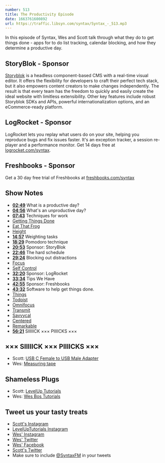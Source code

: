 ```yaml
---
number: 513
title: The Productivity Episode
date: 1663761600892
url: https://traffic.libsyn.com/syntax/Syntax_-_513.mp3
---
```


In this episode of Syntax, Wes and Scott talk through what they do to get things done - apps for to do list tracking, calendar blocking, and how they determine a productive day.

## StoryBlok  - Sponsor

[Storyblok](https://www.storyblok.com/?utm_source=syntaxfm&utm_medium=sponsor&utm_campaign=AWA_SPON_SFM_TRA&utm_content=syntaxfm-podcast) is a headless component-based CMS with a real-time visual editor. It offers the flexibility for developers to craft their perfect tech stack, but it also empowers content creators to make changes independently. The result is that every team has the freedom to quickly and easily create the ideal website with limitless extensibility. Other key features include robust Storyblok SDKs and APIs, powerful internationalization options, and an eCommerce-ready platform.

## LogRocket - Sponsor

LogRocket lets you replay what users do on your site, helping you reproduce bugs and fix issues faster. It's an exception tracker, a session re-player and a performance monitor. Get 14 days free at [logrocket.com/syntax](https://logrocket.com/syntax).

## Freshbooks - Sponsor

Get a 30 day free trial of Freshbooks at [freshbooks.com/syntax](https://freshbooks.com/syntax)

## Show Notes

* **[02:49](#t=02:49)** What is a productive day?
* **[04:56](#t=04:56)** What's an unproductive day?
* **[07:43](#t=07:43)** Techniques for work
* [Getting Things Done](https://gettingthingsdone.com)
* [Eat That Frog](https://www.amazon.com/Eat-That-Frog-Great-Procrastinating/dp/162656941X/ref=sr_1_1?crid=2RQ9XLRVKN1VP&keywords=eat+that+frog&qid=1663371437&sprefix=eat+that+frog%2Caps%2C109&sr=8-1)
* [Height](https://height.app)
* **[14:57](#t=14:57)** Weighting tasks
* **[18:29](#t=18:29)** Pomodoro technique
* **[20:53](#t=20:53)** Sponsor: StoryBlok
* **[22:46](#t=22:46)** The hard schedule
* **[29:24](#t=29:24)** Blocking out distractions
* [Focus](https://meaningful-things.com/focus)
* [Self Control](https://selfcontrolapp.com)
* **[32:20](#t=32:20)** Sponsor: LogRocket
* **[33:34](#t=33:34)** Tips We Have
* **[42:55](#t=42:55)** Sponsor: Freshbooks
* **[43:32](#t=43:32)** Software to help get things done.
* [Things](https://culturedcode.com/things/)
* [Todoist](https://todoist.com)
* [Omnifocus](https://www.omnigroup.com/omnifocus)
* [Transmit](https://panic.com/transmit/)
* [Savvycal](https://savvycal.com)
* [Centered](https://www.centered.app)
* [Remarkable](https://remarkable.com)
* **[56:21](#t=56:21)** SIIIIICK ××× PIIIICKS ×××

## ××× SIIIIICK ××× PIIIICKS ×××

* Scott: [USB C Female to USB Male Adapter](https://amzn.to/3Bjfbxl)
* Wes: [Measuring tape](https://www.homedepot.ca/product/dewalt-25-ft-tape-measure-2-pack-/1001071650)

## Shameless Plugs

* Scott: [LevelUp Tutorials](https://leveluptutorials.com/tutorials/keystone-js/introduction)
* Wes: [Wes Bos Tutorials](https://wesbos.com/courses)

## Tweet us your tasty treats

* [Scott's Instagram](https://www.instagram.com/stolinski/)
* [LevelUpTutorials Instagram](https://www.instagram.com/LevelUpTutorials/)
* [Wes' Instagram](https://www.instagram.com/wesbos/)
* [Wes' Twitter](https://twitter.com/wesbos)
* [Wes' Facebook](https://www.facebook.com/wesbos.developer)
* [Scott's Twitter](https://twitter.com/stolinski)
* Make sure to include [@SyntaxFM](https://twitter.com/SyntaxFM) in your tweets
